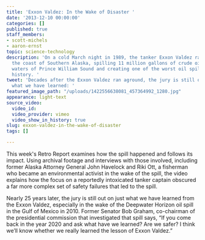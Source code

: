 ```yaml
---
title: 'Exxon Valdez: In the Wake of Disaster '
date: '2013-12-10 00:00:00'
categories: []
published: true
staff_members:
- scott-michels
- aaron-ernst
topic: science-technology
description: 'On a cold March night in 1989, the tanker Exxon Valdez ran aground off
  the coast of Southern Alaska, spilling 11 million gallons of crude oil into the
  waters of Prince William Sound and creating one of the worst oil spills in American
  history. '
tweet: 'Decades after the Exxon Valdez ran aground, the jury is still out on just
  what we have learned: '
featured_image_path: "/uploads/1422556638081_457364992_1280.jpg"
appearance: light-text
source_video:
  video_id: 
  video_provider: vimeo
  video_show_in_history: true
slug: exxon-valdez-in-the-wake-of-disaster
tags: []

---
```

This week's Retro Report examines how the spill happened and follows its impact. Using archival footage and interviews with those involved, including former Alaska Attorney General John Havelock and Riki Ott, a fisherman who became an environmental activist in the wake of the spill, the video explains how the focus on a reportedly intoxicated tanker captain obscured a far more complex set of safety failures that led to the spill.

Nearly 25 years later, the jury is still out on just what we have learned from the Exxon Valdez, especially in the wake of the Deepwater Horizon oil spill in the Gulf of Mexico in 2010. Former Senator Bob Graham, co-chairman of the presidential commission that investigated that spill says, “If you come back in the year 2020 and ask what have we learned? Are we safer? I think we’ll know whether we really learned the lesson of Exxon Valdez.”

